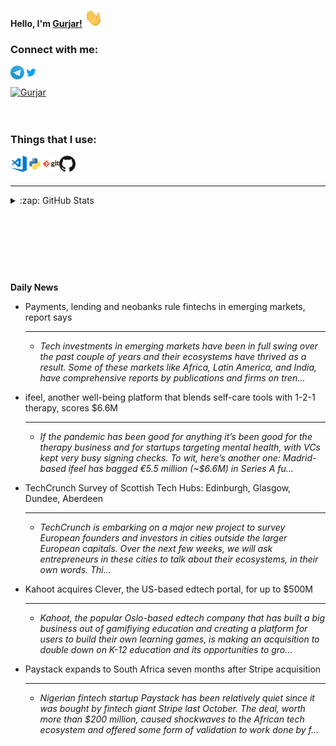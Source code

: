 #### Hello, I'm [Gurjar!](https://GurjarKing.github.io) <img src="https://raw.githubusercontent.com/ABSphreak/ABSphreak/master/gifs/Hi.gif" width="30px"></h2>


### Connect with me:

[<img align="left" alt="Gurjar | Telegram" width="22px" src="https://raw.githubusercontent.com/github/explore/80688e429a7d4ef2fca1e82350fe8e3517d3494d/topics/telegram/telegram.png" />][Telegram]
[<img align="left" alt="Gurjar | Twitter" width="22px" src="https://raw.githubusercontent.com/github/explore/80688e429a7d4ef2fca1e82350fe8e3517d3494d/topics/twitter/twitter.png" />][Twitter]
<br >
<br >
<a href="https://github.com/GurjarKing"><img src="https://komarev.com/ghpvc/?username=GurjarKing" alt="Gurjar" /></a> <br />
<br />
<br />
<!-- <br >

![](https://visitor-badge.glitch.me/badge?page_id=GurjarKing)

<br /> -->

### Things that I use:

[<img align="left" alt="Visual Studio Code" width="26px" src="https://raw.githubusercontent.com/github/explore/80688e429a7d4ef2fca1e82350fe8e3517d3494d/topics/visual-studio-code/visual-studio-code.png" />][VSCode]
[<img align="left" alt="Python" width="26px" src="https://raw.githubusercontent.com/github/explore/80688e429a7d4ef2fca1e82350fe8e3517d3494d/topics/python/python.png" />][Python]
[<img align="left" alt="Git" width="26px" src="https://raw.githubusercontent.com/github/explore/80688e429a7d4ef2fca1e82350fe8e3517d3494d/topics/git/git.png" />][Git]
[<img align="left" alt="GitHub" width="26px" src="https://raw.githubusercontent.com/github/explore/78df643247d429f6cc873026c0622819ad797942/topics/github/github.png" />][Github]

<br />
<br />

---
<details>
  <summary>:zap: GitHub Stats</summary>

<img align="left" alt="Gurjar's Github Stats" src="https://github-readme-stats.vercel.app/api?username=GurjarKing&show_icons=true&hide_border=true&count_private=true&include_all_commit=true&theme=algolia" />

</details>

<!-- ### 🔔 My latest tweet
<a href="https://twitter.com/Gurjar_King43" target="_blank">
	<img src="https://github.com/GurjarKing/GurjarKing/raw/master/tweet.png" width="70%" align="center" alt="Click to view on Twitter" title="My latest tweet, as an image"/>
</a> -->
<br>

<pre>

</pre>

<!-- **Quote of the hour:**

{qoth}

~ {qoth_author}
<pre>

</pre> -->
<br>
<pre>


</pre>
<strong>Daily News</strong>
  
  - Payments, lending and neobanks rule fintechs in emerging markets, report says
     <hr/>
     
      - *Tech investments in emerging markets have been in full swing over the past couple of years and their ecosystems have thrived as a result. Some of these markets like Africa, Latin America, and India, have comprehensive reports by publications and firms on tren…*
     
  - ifeel, another well-being platform that blends self-care tools with 1-2-1 therapy, scores $6.6M
      <hr/>
      
      - *If the pandemic has been good for anything it’s been good for the therapy business and for startups targeting mental health, with VCs kept very busy signing checks. To wit, here’s another one: Madrid-based ifeel has bagged €5.5 million (~$6.6M) in Series A fu…*
      
  - TechCrunch Survey of Scottish Tech Hubs: Edinburgh, Glasgow, Dundee, Aberdeen
      <hr/>
      
      - *TechCrunch is embarking on a major new project to survey European founders and investors in cities outside the larger European capitals. Over the next few weeks, we will ask entrepreneurs in these cities to talk about their ecosystems, in their own words. Thi…*
      
  - Kahoot acquires Clever, the US-based edtech portal, for up to $500M
      <hr/>
      
      - *Kahoot, the popular Oslo-based edtech company that has built a big business out of gamifiying education and creating a platform for users to build their own learning games, is making an acquisition to double down on K-12 education and its opportunities to gro…*
       
  - Paystack expands to South Africa seven months after Stripe acquisition
      <hr/>
       
       - *Nigerian fintech startup Paystack has been relatively quiet since it was bought by fintech giant Stripe last October. The deal, worth more than $200 million, caused shockwaves to the African tech ecosystem and offered some form of validation to work done by f…*
      

<br />

[VSCode]: https://code.visualstudio.com/
[Python]: https://www.python.org/
[Git]: https://git-scm.com/
[Github]: https://github.com/
[Telegram]: https://t.me/Gurjar_King/
[Twitter]: https://twitter.com/Gurjar_King43/
